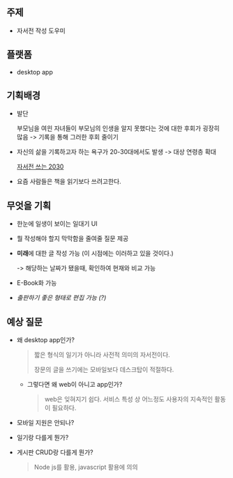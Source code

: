 ## 주제 

- 자서전 작성 도우미

## 플랫폼

- desktop app

## 기획배경

- 발단

  부모님을 여읜 자녀들이 부모님의 인생을 알지 못했다는 것에 대한 후회가 굉장히 많음 -> 기록을 통해 그러한 후회 줄이기

- 자신의 삶을 기록하고자 하는 욕구가 20-30대에서도 발생 -> 대상 연령층 확대

  [자서전 쓰는 2030](https://www.donga.com/news/Culture/article/all/20200121/99333328/1)

- 요즘 사람들은 책을 읽기보다 쓰려고한다.

## 무엇을 기획

- 한눈에 일생이 보이는 일대기 UI

- 뭘 작성해야 할지 막막함을 줄여줄 질문 제공

- **미래**에 대한 글 작성 가능 (이 시점에는 이러하고 있을 것이다.) 

  -> 해당하는 날짜가 됐을때, 확인하여 현재와 비교 가능

- E-Book화 가능

- *출판하기 좋은 형태로 편집 가능 (?)*

## 예상 질문

- 왜 desktop app인가? 

  > 짧은 형식의 일기가 아니라 사전적 의미의 자서전이다.
  >
  > 장문의 글을 쓰기에는 모바일보다 데스크탑이 적절하다.

  - 그렇다면 왜 web이 아니고 app인가?

    > web은 잊혀지기 쉽다. 서비스 특성 상 어느정도 사용자의 지속적인 활동이 필요하다.

- 모바일 지원은 안되나?

- 일기랑 다를게 뭔가?

- 게시판 CRUD랑 다를게 뭔가?

  > Node js를 활용, javascript 활용에 의의